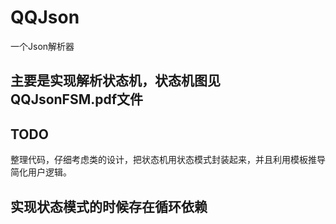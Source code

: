 # QQJson
一个Json解析器
## 主要是实现解析状态机，状态机图见QQJsonFSM.pdf文件

## TODO
整理代码，仔细考虑类的设计，把状态机用状态模式封装起来，并且利用模板推导简化用户逻辑。

## 实现状态模式的时候存在循环依赖
